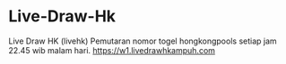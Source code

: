 # Live-Draw-Hk
Live Draw HK (livehk) Pemutaran nomor togel hongkongpools setiap jam 22.45 wib malam hari. https://w1.livedrawhkampuh.com
